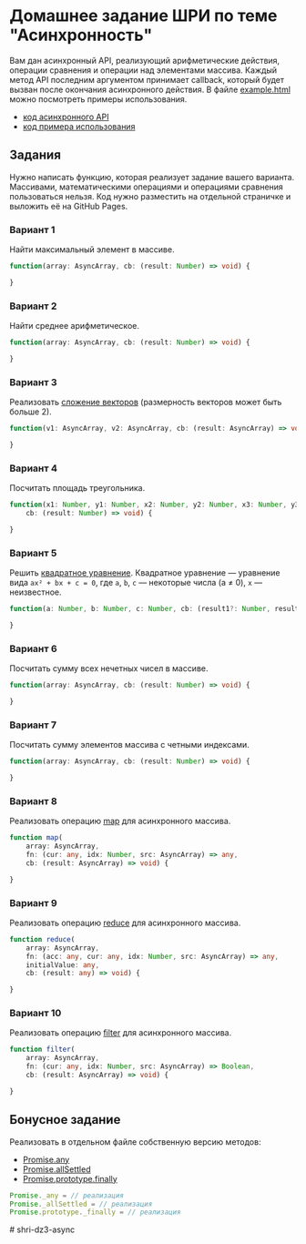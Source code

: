 # Домашнее задание ШРИ по теме "Асинхронность"

Вам дан асинхронный API, реализующий арифметические действия, операции сравнения и операции над элементами массива. Каждый метод API последним аргументом принимает callback, который будет вызван после окончания асинхронного действия. В файле [example.html](example.html) можно посмотреть примеры использования.

- [код асинхронного API](https://github.com/dima117/shri-async-hw/blob/master/shri-async-hw.js)
- [код примера использования](https://github.com/dima117/shri-async-hw/blob/master/example.html)

## Задания

Нужно написать функцию, которая реализует задание вашего варианта. Массивами, математическими операциями и операциями сравнения пользоваться нельзя. Код нужно разместить на отдельной страничке и выложить её на GitHub Pages.

### Вариант 1

Найти максимальный элемент в массиве.

```ts
function(array: AsyncArray, cb: (result: Number) => void) {

}
```

### Вариант 2

Найти среднее арифметическое.

```ts
function(array: AsyncArray, cb: (result: Number) => void) {

}
```

### Вариант 3

Реализовать [сложение векторов](http://www.math24.ru/сложение-и-вычитание-векторов.html) (размерность векторов может быть больше 2).

```ts
function(v1: AsyncArray, v2: AsyncArray, cb: (result: AsyncArray) => void) {

}
```

### Вариант 4

Посчитать площадь треугольника.

```ts
function(x1: Number, y1: Number, x2: Number, y2: Number, x3: Number, y3: Number,
    cb: (result: Number) => void) {

}
```

### Вариант 5

Решить [квадратное уравнение](https://school-assistant.ru/?predmet=algebra&theme=kvadratnie_uravnenija). Квадратное уравнение — уравнение вида `ax² + bx + c = 0`, где `a`, `b`, `c` — некоторые числа (a ≠ 0), `x` — неизвестное.

```ts
function(a: Number, b: Number, c: Number, cb: (result1?: Number, result2?: Number) => void) {

}
```

### Вариант 6

Посчитать сумму всех нечетных чисел в массиве.

```ts
function(array: AsyncArray, cb: (result: Number) => void) {

}
```

### Вариант 7

Посчитать сумму элементов массива с четными индексами.

```ts
function(array: AsyncArray, cb: (result: Number) => void) {

}
```

### Вариант 8

Реализовать операцию [map](https://developer.mozilla.org/ru/docs/Web/JavaScript/Reference/Global_Objects/Array/Map) для асинхронного массива.

```ts
function map(
    array: AsyncArray,
    fn: (cur: any, idx: Number, src: AsyncArray) => any,
    cb: (result: AsyncArray) => void) {

}
```

### Вариант 9

Реализовать операцию [reduce](https://developer.mozilla.org/ru/docs/Web/JavaScript/Reference/Global_Objects/Array/Reduce) для асинхронного массива.

```ts
function reduce(
    array: AsyncArray,
    fn: (acc: any, cur: any, idx: Number, src: AsyncArray) => any,
    initialValue: any,
    cb: (result: any) => void) {

}
```

### Вариант 10

Реализовать операцию [filter](https://developer.mozilla.org/ru/docs/Web/JavaScript/Reference/Global_Objects/Array/Filter) для асинхронного массива.

```ts
function filter(
    array: AsyncArray,
    fn: (cur: any, idx: Number, src: AsyncArray) => Boolean,
    cb: (result: AsyncArray) => void) {

}
```

## Бонусное задание

Реализовать в отдельном файле собственную версию методов:

- [Promise.any](https://developer.mozilla.org/ru/docs/Web/JavaScript/Reference/Global_Objects/Promise/any)
- [Promise.allSettled](https://developer.mozilla.org/ru/docs/Web/JavaScript/Reference/Global_Objects/Promise/allSettled)
- [Promise.prototype.finally](https://developer.mozilla.org/ru/docs/Web/JavaScript/Reference/Global_Objects/Promise/finally)

```js
Promise._any = // реализация
Promise._allSettled = // реализация
Promise.prototype._finally = // реализация
```
#   s h r i - d z 3 - a s y n c  
 